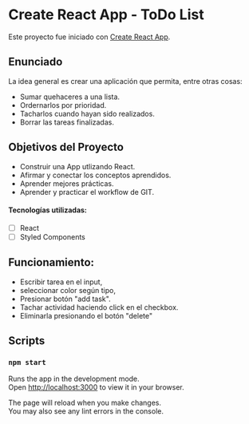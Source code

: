 # Create React App - ToDo List

Este proyecto fue iniciado con [Create React App](https://github.com/facebook/create-react-app).

## Enunciado

La idea general es crear una aplicación que permita, entre otras cosas:

  - Sumar quehaceres a una lista.
  - Ordernarlos por prioridad.
  - Tacharlos cuando hayan sido realizados.
  - Borrar las tareas finalizadas. 

## Objetivos del Proyecto

- Construir una App utlizando React.
- Afirmar y conectar los conceptos aprendidos.
- Aprender mejores prácticas.
- Aprender y practicar el workflow de GIT.


#### Tecnologías utilizadas:
- [ ] React
- [ ] Styled Components 

## Funcionamiento:
  - Escribir tarea en el input, 
  - seleccionar color según tipo, 
  - Presionar botón "add task".
  - Tachar actividad haciendo click en el checkbox.
  - Eliminarla presionando el botón "delete"

## Scripts

### `npm start`

Runs the app in the development mode.\
Open [http://localhost:3000](http://localhost:3000) to view it in your browser.

The page will reload when you make changes.\
You may also see any lint errors in the console.

